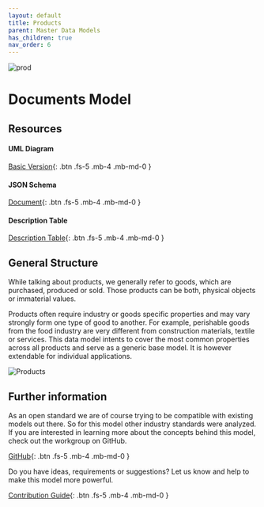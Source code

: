 ```yaml
---
layout: default
title: Products
parent: Master Data Models
has_children: true
nav_order: 6
---
```


![prod](https://img.shields.io/badge/Status-Production-brightgreen.svg)

# **Documents Model**

## Resources

#### UML Diagram
[Basic Version](https://github.com/openintegrationhub/openintegrationhub.github.io/blob/master/assets/DataModels/Products/productModelV2.svg){: .btn .fs-5 .mb-4 .mb-md-0 }

#### JSON Schema
[Document](https://github.com/openintegrationhub/openintegrationhub.github.io/blob/master/assets/DataModels/DProducts/product.json){: .btn .fs-5 .mb-4 .mb-md-0 }

#### Description Table
[Description Table](https://openintegrationhub.github.io//docs/Data%20Models/Products/ProductDescriptionTable.html){: .btn .fs-5 .mb-4 .mb-md-0 }


## General Structure

While talking about products, we generally refer to goods, which are purchased, produced or sold. Those products can be both, physical objects or immaterial values.

Products often require industry or goods specific properties and may vary strongly form one type of good to another. For example, perishable goods from the food industry are very different from construction materials, textile or services. This data model intents to cover the most common properties across all products and serve as a generic base model. It is however extendable for individual applications.


![Products](https://github.com/openintegrationhub/openintegrationhub.github.io/blob/master/assets/DataModels/Products/productModelV2.png)



## Further information
As an open standard we are of course trying to be compatible with existing models out there. So for this model other industry standards were analyzed. If you are interested in learning more about the concepts behind this model, check out the workgroup on GitHub.

[GitHub](https://github.com/openintegrationhub/Data-and-Domain-Models){: .btn .fs-5 .mb-4 .mb-md-0 }

Do you have ideas, requirements or suggestions? Let us know and help to make this model more powerful.

[Contribution Guide](https://github.com/openintegrationhub/Data-and-Domain-Models/blob/master/CONTRIBUTING.md){: .btn .fs-5 .mb-4 .mb-md-0 }
